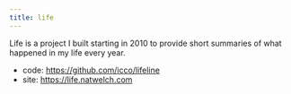 ```yaml
---
title: life
---
```


Life is a project I built starting in 2010 to provide short summaries of what happened in my life every year.

- code: https://github.com/icco/lifeline
- site: https://life.natwelch.com
